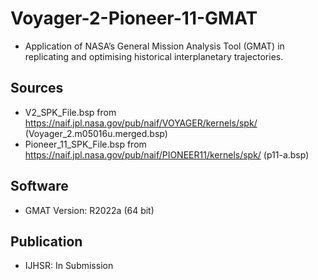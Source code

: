 # Voyager-2-Pioneer-11-GMAT
* Application of NASA’s General Mission Analysis Tool (GMAT) in replicating and optimising historical interplanetary trajectories.

## Sources
* V2_SPK_File.bsp from https://naif.jpl.nasa.gov/pub/naif/VOYAGER/kernels/spk/ (Voyager_2.m05016u.merged.bsp)
* Pioneer_11_SPK_File.bsp from https://naif.jpl.nasa.gov/pub/naif/PIONEER11/kernels/spk/ (p11-a.bsp)

## Software 
* GMAT Version: R2022a (64 bit)

## Publication
* IJHSR: In Submission
